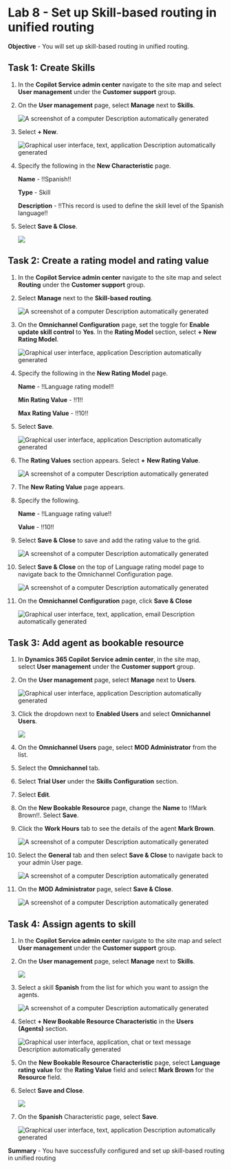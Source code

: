 # Lab 8 - Set up Skill-based routing in unified routing


**Objective** - You will set up skill-based routing in unified routing.

## Task 1: Create Skills

1.  In the **Copilot Service admin center** navigate to the site map
    and select **User management** under the **Customer support** group.

2.  On the **User management** page, select **Manage** next to
    **Skills**.

    ![A screenshot of a computer Description automatically
generated](./media/media8/image1.png)

3.  Select **+ New**.

    ![Graphical user interface, text, application Description automatically
generated](./media/media8/image2.png)

4.  Specify the following in the **New Characteristic** page.

    **Name** - !!Spanish!!

    **Type** - Skill

    **Description** - !!This record is used to define the skill level of the Spanish language!!

5.  Select **Save & Close**.

    ![](./media/media8/image3.png)

## Task 2: Create a rating model and rating value

1.  In the **Copilot Service admin center** navigate to the site map
    and select **Routing** under the **Customer support** group.

2.  Select **Manage** next to the **Skill-based routing**.

    ![A screenshot of a computer Description automatically
generated](./media/media8/image4.png)

3.  On the **Omnichannel Configuration** page, set the toggle for **Enable update skill control** to **Yes**. In the **Rating
    Model** section, select **+ New Rating Model**.

    ![Graphical user interface, application Description automatically
generated](./media/media8/image5.png)

4.  Specify the following in the **New Rating Model** page.

    **Name** - !!Language rating model!!

    **Min Rating Value** - !!1!!

    **Max Rating Value** - !!10!!


5.  Select **Save**.

    ![Graphical user interface, application Description automatically
generated](./media/media8/image6.png)

6.  The **Rating Values** section appears. Select **+** **New Rating
    Value**.

    ![A screenshot of a computer Description automatically
generated](./media/media8/image7.png)

7.  The **New Rating Value** page appears.

8.  Specify the following.

    **Name** - !!Language rating value!!

    **Value** - !!10!!


9.  Select **Save & Close** to save and add the rating value to the
    grid.

    ![A screenshot of a computer Description automatically
generated](./media/media8/image8.png)

10. Select **Save & Close** on the top of Language rating model page to
    navigate back to the Omnichannel Configuration page.

    ![A screenshot of a computer Description automatically
generated](./media/media8/image9.png)

11. On the **Omnichannel Configuration** page, click **Save & Close**

    ![Graphical user interface, text, application, email Description
automatically generated](./media/media8/image10.png)

## Task 3: Add agent as bookable resource

1.  In **Dynamics 365 Copilot Service admin center**, in the site map,
    select **User management** under the **Customer support** group.

2.  On the **User management** page, select **Manage** next
    to **Users**.

    ![Graphical user interface, application Description automatically
generated](./media/media8/image11.png)

3.  Click the dropdown next to **Enabled Users** and select
    **Omnichannel Users**.

    ![](./media/media8/image12.png)

4.  On the **Omnichannel Users** page, select **MOD Administrator** from the
    list.

5.  Select the **Omnichannel** tab.

6.  Select **Trial User** under the **Skills
    Configuration** section.

7. Select **Edit**.

8.  On the **New Bookable Resource** page, change the **Name** to !!Mark Brown!!. Select **Save**.

9.  Click the **Work Hours** tab to see the details of the agent **Mark
    Brown**.

    ![A screenshot of a computer Description automatically
generated](./media/media8/image15.png)

10.  Select the **General** tab and then select **Save & Close** to
    navigate back to your admin User page.

        ![A screenshot of a computer Description automatically
generated](./media/media8/image16.png)

11.  On the **MOD Administrator** page, select **Save & Close**.

        ![A screenshot of a computer Description automatically
generated](./media/media8/image17.png)

## Task 4: Assign agents to skill

1.  In the **Copilot Service admin center** navigate to the site map
    and select **User management** under the **Customer support** group.

2.  On the **User management** page, select **Manage** next
    to **Skills**.

    ![](./media/media8/image1.png)

3.  Select a skill **Spanish** from the list for which you want to
    assign the agents.

    ![A screenshot of a computer Description automatically
generated](./media/media8/image18.png)

4.  Select **+ New Bookable Resource Characteristic** in the **Users
    (Agents)** section.

    ![Graphical user interface, application, chat or text message
Description automatically generated](./media/media8/image19.png)

5.  On the **New Bookable Resource Characteristic** page, select **Language
    rating value** for the **Rating Value** field and select **Mark
    Brown** for the **Resource** field.

6.  Select **Save and Close**.

    ![](./media/media8/image20.png)

7.  On the **Spanish** Characteristic page, select **Save**.

    ![Graphical user interface, text, application Description automatically
generated](./media/media8/image21.png)


**Summary** - You have successfully configured and set up skill-based routing in unified routing
